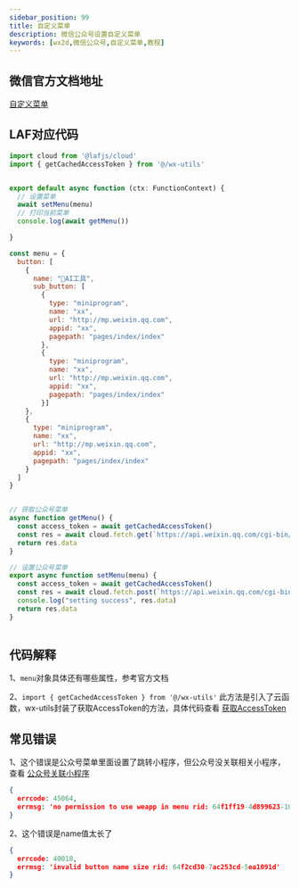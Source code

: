 ```yaml
---
sidebar_position: 99
title: 自定义菜单
description: 微信公众号设置自定义菜单
keywords: [wx2d,微信公众号,自定义菜单,教程]
---
```


## 微信官方文档地址

[自定义菜单](https://developers.weixin.qq.com/doc/offiaccount/Custom_Menus/Creating_Custom-Defined_Menu.html)


## LAF对应代码

```js
import cloud from '@lafjs/cloud'
import { getCachedAccessToken } from '@/wx-utils'


export default async function (ctx: FunctionContext) {
  // 设置菜单
  await setMenu(menu)
  // 打印当前菜单
  console.log(await getMenu())

}

const menu = {
  button: [
    {
      name: "🤖AI工具",
      sub_button: [
        {
          type: "miniprogram",
          name: "xx",
          url: "http://mp.weixin.qq.com",
          appid: "xx",
          pagepath: "pages/index/index"
        },
        {
          type: "miniprogram",
          name: "xx",
          url: "http://mp.weixin.qq.com",
          appid: "xx",
          pagepath: "pages/index/index"
        }]
    },
    {
      type: "miniprogram",
      name: "xx",
      url: "http://mp.weixin.qq.com",
      appid: "xx",
      pagepath: "pages/index/index"
    }
  ]
}


// 获取公众号菜单
async function getMenu() {
  const access_token = await getCachedAccessToken()
  const res = await cloud.fetch.get(`https://api.weixin.qq.com/cgi-bin/get_current_selfmenu_info?access_token=${access_token}`)
  return res.data
}

// 设置公众号菜单
export async function setMenu(menu) {
  const access_token = await getCachedAccessToken()
  const res = await cloud.fetch.post(`https://api.weixin.qq.com/cgi-bin/menu/create?access_token=${access_token}`, menu)
  console.log("setting success", res.data)
  return res.data
}



```

## 代码解释

  1、`menu`对象具体还有哪些属性，参考官方文档

  2、`import { getCachedAccessToken } from '@/wx-utils'` 此方法是引入了云函数，wx-utils封装了获取AccessToken的方法，具体代码查看 [获取AccessToken](/docs/wechat-offical-accounts/access-token)




## 常见错误

1、这个错误是公众号菜单里面设置了跳转小程序，但公众号没关联相关小程序，查看 [公众号关联小程序](/docs/wechat-offical-accounts/related)

```json
{
  errcode: 45064,
  errmsg: 'no permission to use weapp in menu rid: 64f1ff19-4d899623-10ff4842'
}
```

2、这个错误是name值太长了
```json
{
  errcode: 40018,
  errmsg: 'invalid button name size rid: 64f2cd30-7ac253cd-5ea1091d'
}
```